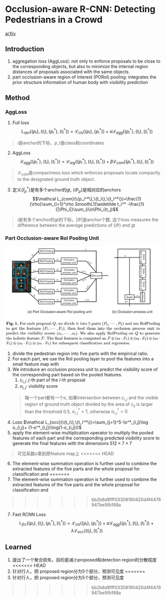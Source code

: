 # Occlusion-aware R-CNN: Detecting Pedestrians in a Crowd
[arXiv](https://arxiv.org/abs/1807.08407)

## Introduction
1.  aggregation loss (AggLoss): not only to enforce proposals to be close to the corresponding objects, but also to minimize the internal region distances of proposals associated with the same objects.
2. part occlusion-aware region of interest (PORoI) pooling:  integrates the prior structure information of human body with visibility prediction

## Method
### AggLoss
1. Full loss
$$\mathbb L_{rpn}(\{p_i\},\{t_i\},\{p_i^*\},\{t_i^*\})= \mathcal L_{cls}(\{p_i\},\{p_i^*\})+\alpha\mathcal L_{agg}(\{p_i^*\},\{t_i\},\{t_i^*\})$$
> $i$是anchor的下标，$p,t$是class和coordinates

2. AggLoss
$$ \mathcal L_{agg}(\{p_i^*\},\{t_i\},\{t_i^*\})=\mathcal L_{reg}(\{p_i^*\},\{t_i\},\{t_i^*\})+\beta\mathcal L_{com}(\{p_i^*\},\{t_i\},\{t_i^*\})$$
> $\mathcal L_{com}$是compactness loss which enforces proposals locate compactly to the designated ground truth object.

3. 定义$\{\widetilde t_\rho^*\}$是有多个anchor的gt, $\{\Phi_\rho\}$是相对应的anchors
$$\mathcal L_{com}(\{p_i^*\},\{t_i\},\{t_i^*\})=\frac{1}{\rho}\sum_{i=1}^\rho SmoothL1(\widetilde t_i^* -\frac{1}{|\Phi_i|}\sum_{i\in\Phi_i}t_j)$$
> $i$是有多个anchor的gt的下标，$|\Phi|$是anchor个数, 这个loss measures the difference between the average predictions of $\{\Phi\}$ and gt

### Part Occlusion-aware RoI Pooling Unit
![POROI](./.assets/POROI.jpg)
1. divide the pedestrian region into five parts with the empirical ratio.
2. For each part, we use the RoI pooling layer to pool the features into a small feature map with
3. We introduce an occlusion process unit to predict the visibility score of the corresponding part based on the pooled features.
    1. $c_{i,j}$: $j$-th part of the $i$-th proposal
    2. $o_{i,j}$: visibility score
    > 每一个part都有一个$o$, 如果intersection between $c_{i,j}$ and the visible region of ground truth object divided by the area of $c_{ij}$ is larger than the threshold $0.5$, $o^*_{i,j} = 1$, otherwise $o^*_{i,j}=0$.
4. Loss
$\mathcal L_{occ}(\{t_i\},\{t_i^*\})=\sum_{j=1}^5-(o^*_{i,j}\log o_{i,j}+ (1-o^*_{i,j})\log(1-o_{i,j}))$
5. apply the element-wise multiplication operator to multiply the pooled features of each part and the corresponding predicted visibility score to generate the final features with the dimensions $512\times 7\times 7$
> 可见系数$o$乘到原feature map上
<<<<<<< HEAD
6. The element-wise summation operation is further used to combine the extracted features of the five parts and the whole proposal for classification and
=======
6. The element-wise summation operation is further used to combine the extracted features of the five parts and the whole proposal for classification and
>>>>>>> bb2b8d8fff03308190420d4f4476947be5fb198a
7. Fast RCNN Loss
$$\mathbb L_{frc}(\{p_i\},\{t_i\},\{p_i^*\},\{t_i^*\})= \mathcal L_{cls}(\{p_i\},\{p_i^*\})+\alpha\mathcal L_{agg}(\{p_i^*\},\{t_i\},\{t_i^*\})+\lambda\mathcal L_{occ}(\{t_i\},\{t_i^*\}) $$

## Learned
1. 提出了一个聚合损失，目的是减小proposed和detection region的分散程度
<<<<<<< HEAD
2. 针对行人，把 proposed region分为5个部分，预测可见度
=======
2. 针对行人，把 proposed region分为5个部分，预测可见度
>>>>>>> bb2b8d8fff03308190420d4f4476947be5fb198a
